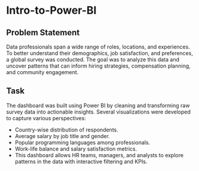 # Intro-to-Power-BI

## Problem Statement
Data professionals span a wide range of roles, locations, and experiences. To better understand their demographics, job satisfaction, and preferences, a global survey was conducted. The goal was to analyze this data and uncover patterns that can inform hiring strategies, compensation planning, and community engagement.

## Task
The dashboard was built using Power BI by cleaning and transforming raw survey data into actionable insights. Several visualizations were developed to capture various perspectives:  
* Country-wise distribution of respondents.  
* Average salary by job title and gender.  
* Popular programming languages among professionals.  
* Work-life balance and salary satisfaction metrics.  
* This dashboard allows HR teams, managers, and analysts to explore patterns in the data with interactive filtering and KPIs.  

